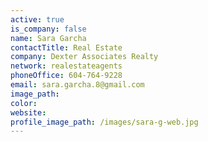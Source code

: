 ```yaml
---
active: true
is_company: false
name: Sara Garcha
contactTitle: Real Estate
company: Dexter Associates Realty
network: realestateagents
phoneOffice: 604-764-9228
email: sara.garcha.8@gmail.com
image_path:
color:
website:
profile_image_path: /images/sara-g-web.jpg
---
```




